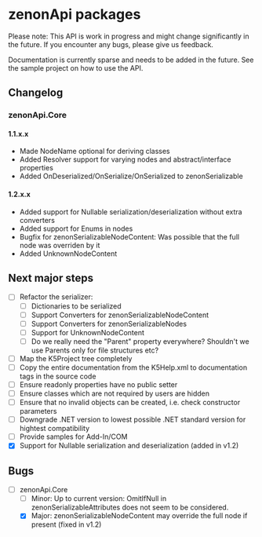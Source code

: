# zenonApi packages

Please note: This API is work in progress and might change significantly in the future.
If you encounter any bugs, please give us feedback.

Documentation is currently sparse and needs to be added in the future.
See the sample project on how to use the API.

## Changelog

### zenonApi.Core

#### 1.1.x.x

- Made NodeName optional for deriving classes
- Added Resolver support for varying nodes and abstract/interface properties
- Added OnDeserialized/OnSerialize/OnSerialized to zenonSerializable

#### 1.2.x.x

- Added support for Nullable<T> serialization/deserialization without extra converters
- Added support for Enums in nodes
- Bugfix for zenonSerializableNodeContent: Was possible that the full node was overriden by it
- Added UnknownNodeContent

## Next major steps

- [ ] Refactor the serializer:
  - [ ] Dictionaries to be serialized
  - [ ] Support Converters for zenonSerializableNodeContent
  - [ ] Support Converters for zenonSerializableNodes
  - [ ] Support for UnknownNodeContent
  - [ ] Do we really need the "Parent" property everywhere?
        Shouldn't we use Parents only for file structures etc?
- [ ] Map the K5Project tree completely
- [ ] Copy the entire documentation from the K5Help.xml to documentation tags in the source code
- [ ] Ensure readonly properties have no public setter
- [ ] Ensure classes which are not required by users are hidden
- [ ] Ensure that no invalid objects can be created, i.e. check constructor parameters
- [ ] Downgrade .NET version to lowest possible .NET standard version for hightest compatibility
- [ ] Provide samples for Add-In/COM
- [x] Support for Nullable<T> serialization and deserialization (added in v1.2)

## Bugs

- [ ] zenonApi.Core
  - [ ] Minor: Up to current version: OmitIfNull in zenonSerializableAttributes does not seem to be considered.
  - [x] Major: zenonSerializableNodeContent may override the full node if present (fixed in v1.2)
